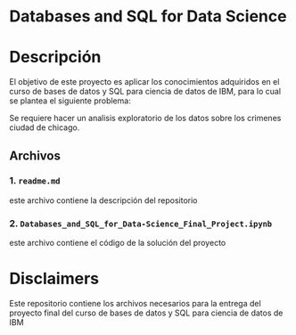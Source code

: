 # Databases and SQL for Data Science

# Descripción

El objetivo de este proyecto es aplicar los conocimientos adquiridos en el curso de bases de datos y SQL para ciencia de datos de IBM, para lo cual se plantea el siguiente problema:

Se requiere hacer un analisis exploratorio de los datos sobre los crimenes ciudad de chicago.

## Archivos

### 1. `readme.md`

este archivo contiene la descripción del repositorio

### 2. `Databases_and_SQL_for_Data-Science_Final_Project.ipynb`

este archivo contiene el código de la solución del proyecto

# Disclaimers

Este repositorio contiene los archivos necesarios para la entrega del proyecto final del curso de bases de datos y SQL para ciencia de datos de IBM

